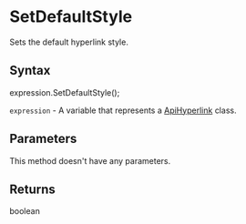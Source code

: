 # SetDefaultStyle

Sets the default hyperlink style.

## Syntax

expression.SetDefaultStyle();

`expression` - A variable that represents a [ApiHyperlink](../ApiHyperlink.md) class.

## Parameters

This method doesn't have any parameters.

## Returns

boolean